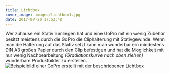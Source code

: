 ```yaml
---
title: Lichtbox
cover_image: images/lichtbox1.jpg
date: 2017-07-20 17:53:48
---
```

Wer zuhause ein Stativ rumliegen hat und eine GoPro mit ein wenig Zubehör besitzt meistens durch die GoPro die Cliphalterung mit Stativgewinde.
Wenn man die Halterung auf das Stativ setzt kann man wunderbar ein mindestens DIN A3 großes Papier durch den Clip befestigen und hat die Möglichkeit mit nur wenig Nachbearbeitung *(Gradiationskurve nach oben ziehen)* wunderbare Produktbilder zu erstellen.
![Beispielbild einer GoPro erstellt mit der beschriebenen Lichtbox](/images/lichtbox2.jpg)